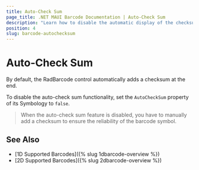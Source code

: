 ```yaml
---
title: Auto-Check Sum
page_title: .NET MAUI Barcode Documentation | Auto-Check Sum
description: "Learn how to disable the automatic display of the checksum at the end of the Telerik UI for .NET MAUI Barcode."
position: 4
slug: barcode-autochecksum
---
```


# Auto-Check Sum

By default, the RadBarcode control automatically adds a checksum at the end.

To disable the auto-check sum functionality, set the `AutoCheckSum` property of its Symbology to `false`.  

>When the auto-check sum feature is disabled, you have to manually add a checksum to ensure the reliability of the barcode symbol.

## See Also

- [1D Supported Barcodes]({% slug 1dbarcode-overview %})
- [2D Supported Barcodes]({% slug 2dbarcode-overview %})
